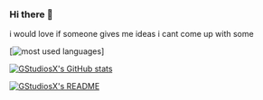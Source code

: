 ### Hi there 👋
i would love if someone gives me ideas
i cant come up with some

[![most used languages](https://github-readme-stats.vercel.app/api/top-langs/?username=GStudiosX2&theme=tokyonight)]

[![GStudiosX's GitHub stats](https://github-readme-stats.vercel.app/api?username=GStudiosX2&theme=tokyonight&show_icons=true)](https://github.com/GStudiosX2/GStudiosX2)

[![GStudiosX's README](https://github-readme-stats.vercel.app/api/pin/?username=GStudiosX2&repo=GStudiosX2&theme=tokyonight&show_icons=true&show_owner=true)](https://github.com/GStudiosX2/GStudiosX2)
